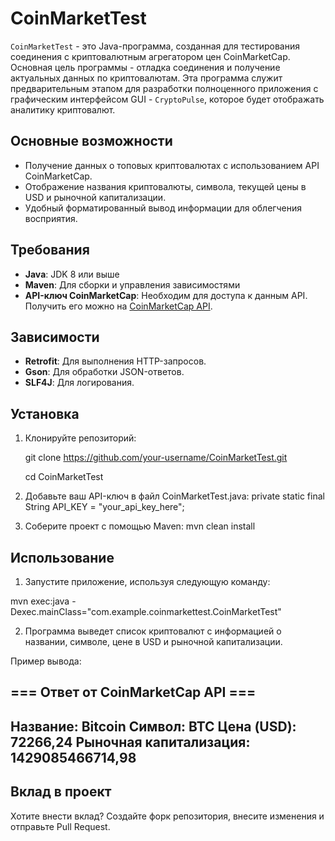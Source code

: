 # CoinMarketTest

`CoinMarketTest` - это Java-программа, созданная для тестирования соединения с криптовалютным агрегатором цен CoinMarketCap. Основная цель программы - отладка соединения и получение актуальных данных по криптовалютам. Эта программа служит предварительным этапом для разработки полноценного приложения с графическим интерфейсом GUI - `CryptoPulse`, которое будет отображать аналитику криптовалют.

## Основные возможности

- Получение данных о топовых криптовалютах с использованием API CoinMarketCap.
- Отображение названия криптовалюты, символа, текущей цены в USD и рыночной капитализации.
- Удобный форматированный вывод информации для облегчения восприятия.

## Требования

- **Java**: JDK 8 или выше
- **Maven**: Для сборки и управления зависимостями
- **API-ключ CoinMarketCap**: Необходим для доступа к данным API. Получить его можно на [CoinMarketCap API](https://coinmarketcap.com/api/).

## Зависимости

- **Retrofit**: Для выполнения HTTP-запросов.
- **Gson**: Для обработки JSON-ответов.
- **SLF4J**: Для логирования.

## Установка

1. Клонируйте репозиторий:

   git clone https://github.com/your-username/CoinMarketTest.git
   
   cd CoinMarketTest

2. Добавьте ваш API-ключ в файл CoinMarketTest.java:
private static final String API_KEY = "your_api_key_here";

3. Соберите проект с помощью Maven:
mvn clean install

## Использование

1. Запустите приложение, используя следующую команду:

mvn exec:java -Dexec.mainClass="com.example.coinmarkettest.CoinMarketTest"

2. Программа выведет список криптовалют с информацией о названии, символе, цене в USD и рыночной капитализации.

Пример вывода:

=== Ответ от CoinMarketCap API ===
----------------------------------
Название: Bitcoin
Символ: BTC
Цена (USD): 72266,24
Рыночная капитализация: 1429085466714,98
----------------------------------

## Вклад в проект

Хотите внести вклад? Создайте форк репозитория, внесите изменения и отправьте Pull Request.

